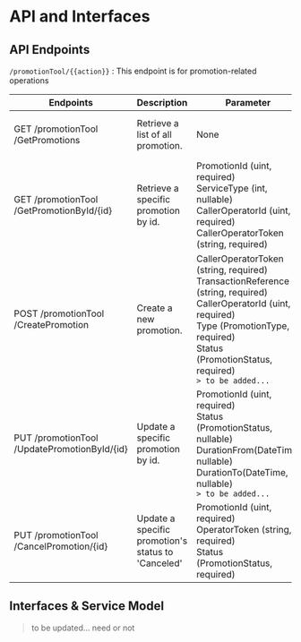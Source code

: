 # API and Interfaces

## API Endpoints
`/promotionTool/{{action}}` : This endpoint is for promotion-related operations

|  Endpoints | Description | Parameter | Response |
| ------ | ------ | ------ | ------ |
| GET /promotionTool<br>/GetPromotions | Retrieve a list of all promotion. | None<img width=400/> | Returns an array of promotion objects. |
| GET /promotionTool<br>/GetPromotionById/{id} | Retrieve a specific promotion by id. | PromotionId (uint, required)<br>ServiceType (int, nullable)<br>CallerOperatorId (uint, required)<br>CallerOperatorToken (string, required) | Returns the promotion object corresponding to the provided id. |
| POST /promotionTool<br>/CreatePromotion | Create a new promotion. | CallerOperatorToken (string, required)<br>TransactionReference (string, required)<br>CallerOperatorId (uint, required)<br>Type (PromotionType, required)<br>Status (PromotionStatus, required)<br>`> to be added...` | Returns created promotion object |
| PUT /promotionTool<br>/UpdatePromotionById/{id} | Update a specific promotion by id. | PromotionId (uint, required)<br>Status (PromotionStatus, nullable)<br>DurationFrom(DateTime, nullable)<br>DurationTo(DateTime, nullable)<br>`> to be added...` | Returns the updated promotion object. |
| PUT /promotionTool<br>/CancelPromotion/{id} | Update a specific promotion's status to 'Canceled' | PromotionId (uint, required)<br>OperatorToken (string, required)<br>Status (PromotionStatus, required)<br> | Returns the updated status promotion object. |

## Interfaces & Service Model
> to be updated... need or not
